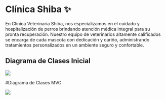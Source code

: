# Clínica Shiba ✨


En Clínica Veterinaria Shiba, nos especializamos en el cuidado y hospitalización de perros brindando atención médica integral para su pronta recuperación. Nuestro equipo de veterinarios altamente calificados se encarga de cada mascota con dedicación y cariño, administrando tratamientos personalizados en un ambiente seguro y confortable.

## Diagrama de Clases Inicial

[![](https://img.plantuml.biz/plantuml/svg/bLLDRzim3BtxLmWvTLrJh5TZA5eq0tROJXjwfoKw5I2B1YLtG8Vzzz5VYUp4RfDJmaTIxpsHoaE8mB6fNAOTXA2Ud4KVKVtDb7m-QpIDWrpzYcpzlezvgWh6QKmJCz8iXavgUHBSRdkCSMz3PE3XlAjFkNebQteKT6p0sJVW7KGAK_0L-PkGDlGJWgO8H_XVDeWOa574ES8CRpDPQC3aolhO_wmnY9xI4Gm1z2LorMUbTIN5cN3iwAth7YXUe5j3LLWOj9zOybtQ4bjmlnaYLAsfTCQPPumef80jNNh566hKSe3zW0E-gHuZUct9OqXD5Gv_YCswDsFfaZddSJ5Xd8ZE0zDFnW_f-NK0xljC0vouT3M0Doe9dXYtOzgl3bJDuWuzKLKpJEQc1vwbwpJU-DP933iRQlAsS1EdHbJgZ7nBe1ExEcgBWtGAYb4xZE3am1OOH1oK9YwCUalKBq9UXXBFKqZjN22ocF8EdKTJMT-TOeWldTdLUOEzy0TELc9Ah29ZIwjNCj3Pgeql9hJQ8BmK16pIPHnVsStTHbrlj_Tgy-NszdfpUBXo5IK1itHTvxdfFUKA3ZPbOvFrWdOg2ypIuB7WhYlePpvNcdnFPteNy_ufsLpjvHMK7OLtYaOdFbnmjEXGa3t8ahH_OVy1)](https://editor.plantuml.com/uml/bLLDRzim3BtxLmWvTLrJh5TZA5eq0tROJXjwfoKw5I2B1YLtG8Vzzz5VYUp4RfDJmaTIxpsHoaE8mB6fNAOTXA2Ud4KVKVtDb7m-QpIDWrpzYcpzlezvgWh6QKmJCz8iXavgUHBSRdkCSMz3PE3XlAjFkNebQteKT6p0sJVW7KGAK_0L-PkGDlGJWgO8H_XVDeWOa574ES8CRpDPQC3aolhO_wmnY9xI4Gm1z2LorMUbTIN5cN3iwAth7YXUe5j3LLWOj9zOybtQ4bjmlnaYLAsfTCQPPumef80jNNh566hKSe3zW0E-gHuZUct9OqXD5Gv_YCswDsFfaZddSJ5Xd8ZE0zDFnW_f-NK0xljC0vouT3M0Doe9dXYtOzgl3bJDuWuzKLKpJEQc1vwbwpJU-DP933iRQlAsS1EdHbJgZ7nBe1ExEcgBWtGAYb4xZE3am1OOH1oK9YwCUalKBq9UXXBFKqZjN22ocF8EdKTJMT-TOeWldTdLUOEzy0TELc9Ah29ZIwjNCj3Pgeql9hJQ8BmK16pIPHnVsStTHbrlj_Tgy-NszdfpUBXo5IK1itHTvxdfFUKA3ZPbOvFrWdOg2ypIuB7WhYlePpvNcdnFPteNy_ufsLpjvHMK7OLtYaOdFbnmjEXGa3t8ahH_OVy1)


#Diagrama de Clases MVC

[![](https://img.plantuml.biz/plantuml/svg/fLV1Rjim3BtdAuoSjWuDrcim52lQ0HkmdZRapjXCAioM0affWGxxzr6sNDEof7POJedudlX4yidEP-k0tBbhLoUeVy4HgtlJO6kgtwkAFtKBrbQthKBjCApvpuSQctCBs-g78wMFqxestPvmkLuR8ZI9TMnv7ve5_gn4xdkmjN4WS-To43md5643pRPIsarB9xGivT0Q48ke3qZTW8xtE1YNq8vSkyRafU_G8KU0bFcVqg4zOQsWLVyWJP-x6uUwLaQZZK_FsfuCDNdXTsIERwhuYLYPkJNTYM1Hq26uuybPnixQdmRjdR8dezM-NQWS4Snl-9i8pwJ-973G-V6SrVY0zGDdlGE7aZCEylfgNLrSNbvNwu-RpSNwPSYsbMF0G97TY_4owxQ2fbDQMKVG4yVDoYHVdFsGIGOcqbLF6bgnhMgZ1sbyaj6fjxn6fkKPf9HTGxX5caqV8L10l7k_hHwDQgOerExCa_PSW3mYXHDQ7_pE1_yK5gwpzYre2OYIbYoaXcwlWBxqHanA_Sho3B5xNhIAQYVqYguND8_UAedEOrYM467VgAoVX8AcFbuIb06mcZuowUX_9XG8VGKT0bLIKuHvJUY0zxUpu4pEZRTTMWWS2Oz0efdB79rfr47Lhw2mLPsF5K5UBjY7lG5g8ht2hZkkBQICkbFu9DLtnjybUGU6k7HXka81aTa_wweGdraddK1K9PFabHRqcDWCwLpzL6QoP4OxHB_fH_yGYYNaPZkJ8pUmovdCYKoEIAPOSI4uYxZkDyihtZypXbUtCJWZBEzXGGZ16I5z4GgI0Co8yJqbA7re1avVAO8Y03DYRFut22jGKXKhmCTwhNfBRwIDFQhOgC2HremvYru5Jkosc9TiMU1ExebPKRy2FlP3p4esBd0d4yIigAQhrMT-k_D_Flu2)](https://editor.plantuml.com/uml/fLV1Rjim3BtdAuoSjWuDrcim52lQ0HkmdZRapjXCAioM0affWGxxzr6sNDEof7POJedudlX4yidEP-k0tBbhLoUeVy4HgtlJO6kgtwkAFtKBrbQthKBjCApvpuSQctCBs-g78wMFqxestPvmkLuR8ZI9TMnv7ve5_gn4xdkmjN4WS-To43md5643pRPIsarB9xGivT0Q48ke3qZTW8xtE1YNq8vSkyRafU_G8KU0bFcVqg4zOQsWLVyWJP-x6uUwLaQZZK_FsfuCDNdXTsIERwhuYLYPkJNTYM1Hq26uuybPnixQdmRjdR8dezM-NQWS4Snl-9i8pwJ-973G-V6SrVY0zGDdlGE7aZCEylfgNLrSNbvNwu-RpSNwPSYsbMF0G97TY_4owxQ2fbDQMKVG4yVDoYHVdFsGIGOcqbLF6bgnhMgZ1sbyaj6fjxn6fkKPf9HTGxX5caqV8L10l7k_hHwDQgOerExCa_PSW3mYXHDQ7_pE1_yK5gwpzYre2OYIbYoaXcwlWBxqHanA_Sho3B5xNhIAQYVqYguND8_UAedEOrYM467VgAoVX8AcFbuIb06mcZuowUX_9XG8VGKT0bLIKuHvJUY0zxUpu4pEZRTTMWWS2Oz0efdB79rfr47Lhw2mLPsF5K5UBjY7lG5g8ht2hZkkBQICkbFu9DLtnjybUGU6k7HXka81aTa_wweGdraddK1K9PFabHRqcDWCwLpzL6QoP4OxHB_fH_yGYYNaPZkJ8pUmovdCYKoEIAPOSI4uYxZkDyihtZypXbUtCJWZBEzXGGZ16I5z4GgI0Co8yJqbA7re1avVAO8Y03DYRFut22jGKXKhmCTwhNfBRwIDFQhOgC2HremvYru5Jkosc9TiMU1ExebPKRy2FlP3p4esBd0d4yIigAQhrMT-k_D_Flu2)